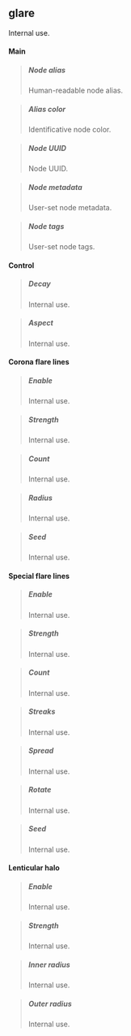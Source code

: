 ## **glare**

Internal use.
#### Main

> ##### Node alias
> Human-readable node alias.

> ##### Alias color
> Identificative node color.

> ##### Node UUID
> Node UUID.

> ##### Node metadata
> User-set node metadata.

> ##### Node tags
> User-set node tags.

#### Control

> ##### Decay
> Internal use.

> ##### Aspect
> Internal use.

#### Corona flare lines

> ##### Enable
> Internal use.

> ##### Strength
> Internal use.

> ##### Count
> Internal use.

> ##### Radius
> Internal use.

> ##### Seed
> Internal use.

#### Special flare lines

> ##### Enable
> Internal use.

> ##### Strength
> Internal use.

> ##### Count
> Internal use.

> ##### Streaks
> Internal use.

> ##### Spread
> Internal use.

> ##### Rotate
> Internal use.

> ##### Seed
> Internal use.

#### Lenticular halo

> ##### Enable
> Internal use.

> ##### Strength
> Internal use.

> ##### Inner radius
> Internal use.

> ##### Outer radius
> Internal use.

